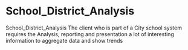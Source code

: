 # School_District_Analysis
School_District_Analysis The client who is part of a City school system requires the Analysis, reporting and presentation a lot of interesting information to aggregate data and show trends

